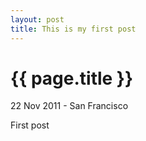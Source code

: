 ```yaml
---
layout: post
title: This is my first post
---
```


{{ page.title }}
================

<p class="meta">22 Nov 2011 - San Francisco</p>

First post
